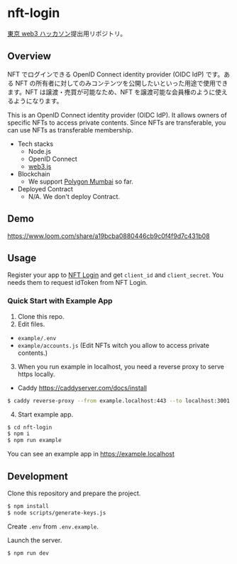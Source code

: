 # nft-login

[東京 web3 ハッカソン](https://tokyo.akindo.io/)提出用リポジトリ。

## Overview

NFT でログインできる OpenID Connect identity provider (OIDC IdP) です。ある NFT の所有者に対してのみコンテンツを公開したいといった用途で使用できます。NFT は譲渡・売買が可能なため、NFT を譲渡可能な会員権のように使えるようになります。

This is an OpenID Connect identity provider (OIDC IdP). It allows owners of specific NFTs to access private contents. Since NFTs are transferable, you can use NFTs as transferable membership.

- Tech stacks
  - Node.js
  - OpenID Connect
  - [web3.js](https://github.com/web3/web3.js#readme)
- Blockchain
  - We support [Polygon Mumbai](https://wiki.polygon.technology/docs/develop/network-details/network/#mumbai-pos-testnet) so far.
- Deployed Contract
  - N/A. We don't deploy Contract.

## Demo

https://www.loom.com/share/a19bcba0880446cb9c0f4f9d7c431b08

## Usage

Register your app to [NFT Login](https://nft-login.clsl.net) and get `client_id` and `client_secret`. You needs them to request idToken from NFT Login.

### Quick Start with Example App

1. Clone this repo.
2. Edit files.

- `example/.env`
- `example/accounts.js` (Edit NFTs witch you allow to access private contents.)

3. When you run example in localhost, you need a reverse proxy to serve https locally.

- Caddy https://caddyserver.com/docs/install

```sh
$ caddy reverse-proxy --from example.localhost:443 --to localhost:3001
```

4. Start example app.

```sh
$ cd nft-login
$ npm i
$ npm run example
```

You can see an example app in https://example.localhost

## Development

Clone this repository and prepare the project.

```sh
$ npm install
$ node scripts/generate-keys.js
```

Create `.env` from `.env.example`.

Launch the server.

```sh
$ npm run dev
```
